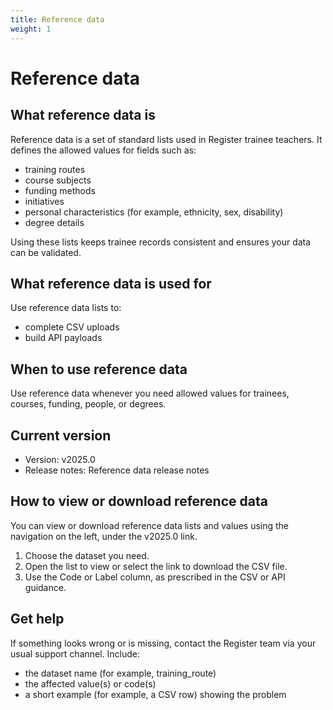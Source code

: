 ```yaml
---
title: Reference data
weight: 1
---
```


# Reference data

## What reference data is

Reference data is a set of standard lists used in Register trainee teachers. 
It defines the allowed values for fields such as: 

- training routes
- course subjects
- funding methods
- initiatives
- personal characteristics (for example, ethnicity, sex, disability)
- degree details

Using these lists keeps trainee records consistent and ensures your data can be validated. 

## What reference data is used for

Use reference data lists to:

* complete CSV uploads
* build API payloads

## When to use reference data 

Use reference data whenever you need allowed values for trainees, courses, funding, people, or degrees. 

## Current version 

* Version: v2025.0
* Release notes: Reference data release notes 

## How to view or download reference data 

You can view or download reference data lists and values using the navigation on the left, under the v2025.0 link. 

1. Choose the dataset you need. 
2. Open the list to view or select the link to download the CSV file. 
3. Use the Code or Label column, as prescribed in the CSV or API guidance. 

## Get help 

If something looks wrong or is missing, contact the Register team via your usual support channel. Include: 

* the dataset name (for example, training_route) 
* the affected value(s) or code(s) 
* a short example (for example, a CSV row) showing the problem 
